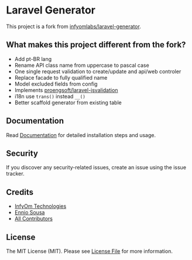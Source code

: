 Laravel Generator
==========================

This project is a fork from [infyomlabs/laravel-generator](https://github.com/infyomlabs/laravel-generator).

## What makes this project different from the fork?

* Add pt-BR lang
* Rename API class name from uppercase to pascal case
* One single request validation to create/update and api/web controler
* Replace facade to fully qualified name
* Model excluded fields from config
* Implements [proengsoft/laravel-jsvalidation](https://github.com/proengsoft/laravel-jsvalidation)
* i18n use `trans()` instead `__()`
* Better scaffold generator from existing table

## Documentation

Read [Documentation](https://www.infyom.com/open-source) for detailed installation steps and usage.


## Security

If you discover any security-related issues, create an issue using the issue tracker.

## Credits

- [InfyOm Technologies](https://github.com/infyomlabs)
- [Ennio Sousa](https://github.com/enniosousa)
- [All Contributors](../../contributors)

## License

The MIT License (MIT). Please see [License File](LICENSE.md) for more information.
